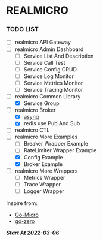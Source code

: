 # REALMICRO

### TODO LIST
- [ ] realmicro API Gateway
- [ ] realmicro Admin Dashboard
  - [ ] Service List And Description
  - [ ] Service Call Test
  - [ ] Service Config CRUD
  - [ ] Service Log Monitor
  - [ ] Service Metrics Monitor
  - [ ] Service Tracing Monitor
- [ ] realmicro Common Library
  - [X] Service Group
- [ ] realmicro Broker
  - [X] [asynq](https://github.com/hibiken/asynq)
  - [X] redis use Pub And Sub
- [ ] realmicro CTL
- [ ] realmicro More Examples
  - [ ] Breaker Wrapper Example
  - [ ] RateLimiter Wrapper Example
  - [X] Config Example
  - [X] Broker Example
- [ ] realmicro More Wrappers
  - [ ] Metrics Wrapper
  - [ ] Trace Wrapper
  - [ ] Logger Wrapper

Inspire from:
- [Go-Micro](https://github.com/asim/go-micro)
- [go-zero](https://github.com/zeromicro/go-zero)

***Start At 2022-03-06***